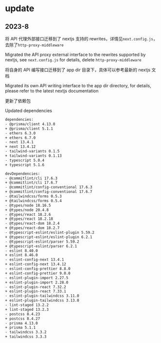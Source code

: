 # update

## 2023-8

将 API 代理外部接口迁移到了 nextjs 支持的 rewrites，详情见`next.config.js`，去除了`http-proxy-middleware`

Migrated the API proxy external interface to the rewrites supported by nextjs, see `next.config.js` for details, delete `http-proxy-middleware`

将自身的 API 编写接口迁移到了 app dir 目录下，具体可以参考最新的 nextjs 文档

Migrated its own API writing interface to the app dir directory, for details, please refer to the latest nextjs documentation

更新了依赖包

Updated dependencies

```bash
dependencies:
- @prisma/client 4.13.0
+ @prisma/client 5.1.1
- ethers 6.3.0
+ ethers 6.7.0
- next 13.4.1
+ next 13.4.12
- tailwind-variants 0.1.5
+ tailwind-variants 0.1.13
- typescript 5.0.4
+ typescript 5.1.6

devDependencies:
- @commitlint/cli 17.6.3
+ @commitlint/cli 17.6.7
- @commitlint/config-conventional 17.6.3
+ @commitlint/config-conventional 17.6.7
- @tailwindcss/forms 0.5.3
+ @tailwindcss/forms 0.5.4
- @types/node 18.16.5
+ @types/node 20.4.8
- @types/react 18.2.6
+ @types/react 18.2.18
- @types/react-dom 18.2.4
+ @types/react-dom 18.2.7
- @typescript-eslint/eslint-plugin 5.59.2
+ @typescript-eslint/eslint-plugin 6.2.1
- @typescript-eslint/parser 5.59.2
+ @typescript-eslint/parser 6.2.1
- eslint 8.40.0
+ eslint 8.46.0
- eslint-config-next 13.4.1
+ eslint-config-next 13.4.12
- eslint-config-prettier 8.8.0
+ eslint-config-prettier 9.0.0
- eslint-plugin-import 2.27.5
+ eslint-plugin-import 2.28.0
- eslint-plugin-react 7.32.2
+ eslint-plugin-react 7.33.1
- eslint-plugin-tailwindcss 3.11.0
+ eslint-plugin-tailwindcss 3.13.0
- lint-staged 13.2.2
+ lint-staged 13.2.3
- postcss 8.4.23
+ postcss 8.4.27
- prisma 4.13.0
+ prisma 5.1.1
- tailwindcss 3.3.2
+ tailwindcss 3.3.3
```
